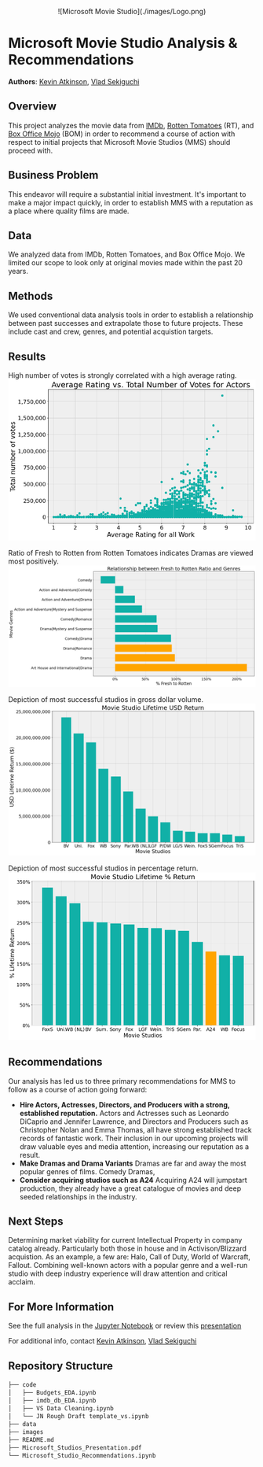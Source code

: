 <p align="center">![Microsoft Movie Studio](./images/Logo.png)</p>

# Microsoft Movie Studio Analysis & Recommendations

**Authors**: [Kevin Atkinson](mailto:kmatk620@gmail.com), [Vlad Sekiguchi](mailto:vladiseki@yahoo.com)

## Overview

This project analyzes the movie data from [IMDb](https://www.imdb.com/), [Rotten Tomatoes](https://www.rottentomatoes.com/) (RT), and [Box Office Mojo](https://www.boxofficemojo.com/) (BOM) in order to recommend a course of action with respect to initial projects that Microsoft Movie Studios (MMS) should proceed with. 

## Business Problem
This endeavor will require a substantial initial investment. It's important to make a major impact quickly, in order to establish MMS with a reputation as a place where quality films are made.

## Data
We analyzed data from IMDb, Rotten Tomatoes, and Box Office Mojo. We limited our scope to look only at original movies made within the past 20 years. 

## Methods
We used conventional data analysis tools in order to establish a relationship between past successes and extrapolate those to future projects. These include cast and crew, genres, and potential acquistion targets. 

## Results
High number of votes is strongly correlated with a high average rating.
![Average Rating vs. Total Votes](./images/VotesVsRating.png)

Ratio of Fresh to Rotten from Rotten Tomatoes indicates Dramas are viewed most positively.
![Fresh vs. Rotten ratio](./images/Rt_fresh_rot.png)

Depiction of most successful studios in gross dollar volume.
![Gross lifetime return in USD](./images/Movie_studio_usd.png)

Depiction of most successful studios in percentage return.
![Gross lifetime percentage return](./images/Movie_studio_pct.png)


## Recommendations
Our analysis has led us to three primary recommendations for MMS to follow as a course of action going forward:
- **Hire Actors, Actresses, Directors, and Producers with a strong, established reputation.** Actors and Actresses such as Leonardo DiCaprio and Jennifer Lawrence, and Directors and Producers such as Christopher Nolan and Emma Thomas, all have strong established track records of fantastic work. Their inclusion in our upcoming projects will draw valuable eyes and media attention, increasing our reputation as a result.
- **Make Dramas and Drama Variants** Dramas are far and away the most popular genres of films. Comedy Dramas, 
- **Consider acquiring studios such as A24** Acquiring A24 will jumpstart production, they already have a great catalogue of movies and deep seeded relationships in the industry.

## Next Steps
Determining market viability for current Intellectual Property in company catalog already. Particularly both those in house and in Activison/Blizzard acquistion. As an example, a few are: Halo, Call of Duty, World of Warcraft, Fallout. Combining well-known actors with a popular genre and a well-run studio with deep industry experience will draw attention and critical acclaim.

## For More Information
See the full analysis in the [Jupyter Notebook](https://github.com/kmatk/Movie_Studio_P1_Project/blob/main/Movie_Studio_Recommendations.ipynb) or review this [presentation](https://github.com/kmatk/Movie_Studio_P1_Project/blob/main/Microsoft_Studios_Presentation.pdf)

For additional info, contact [Kevin Atkinson](mailto:kmatk620@gmail.com), [Vlad Sekiguchi](mailto:vladiseki@yahoo.com) 

## Repository Structure

```
├── code
│   ├── Budgets_EDA.ipynb
│   ├── imdb_db_EDA.ipynb
│   ├── VS Data Cleaning.ipynb
│   └── JN Rough Draft template_vs.ipynb
├── data
├── images
├── README.md
├── Microsoft_Studios_Presentation.pdf
└── Microsoft_Studio_Recommendations.ipynb
```